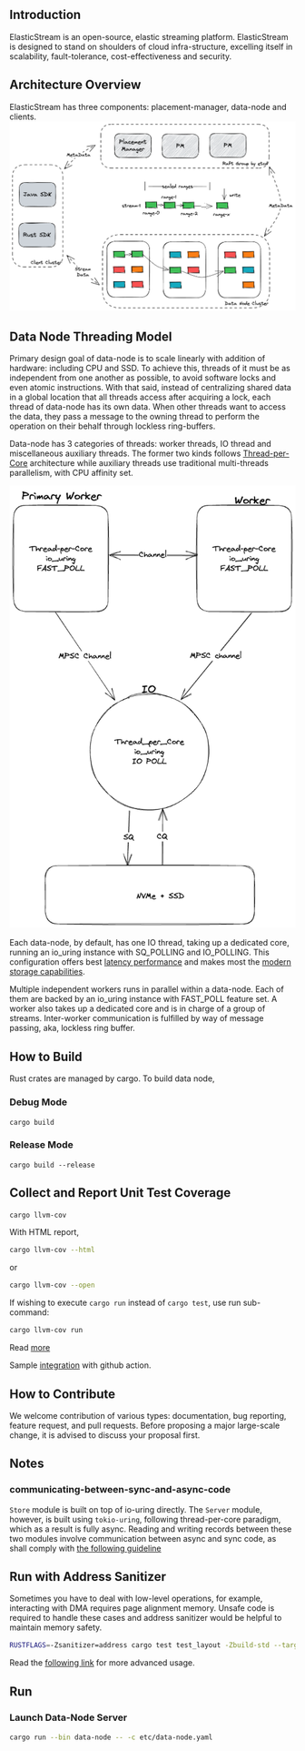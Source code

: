 ## Introduction
ElasticStream is an open-source, elastic streaming platform. ElasticStream is designed to stand on shoulders of cloud infra-structure,
excelling itself in scalability, fault-tolerance, cost-effectiveness and security.



## Architecture Overview
ElasticStream has three components: placement-manager, data-node and clients.
![Arch](docs/images/elastic-stream-arc.png)

## Data Node Threading Model
Primary design goal of data-node is to scale linearly with addition of hardware: including CPU and SSD. To achieve this, threads of it must be as independent from one another as possible, to avoid software locks and even atomic instructions. With that said, instead of centralizing shared data in a global location that all threads access after acquiring a lock, each thread of data-node has its own data. When other threads want to access the data, they pass a message to the owning thread to perform the operation on their behalf through lockless ring-buffers. 

Data-node has 3 categories of threads: worker threads, IO thread and miscellaneous auxiliary threads. The former two kinds follows [Thread-per-Core](https://www.datadoghq.com/blog/engineering/introducing-glommio/) architecture while auxiliary threads use traditional multi-threads parallelism, with CPU affinity set.

![Threading Model](assets/threading_model.png)

Each data-node, by default, has one IO thread, taking up a dedicated core, running an io_uring instance with SQ_POLLING and IO_POLLING. This configuration offers best [latency performance](docs/benchmark.md) and makes most the [modern storage capabilities](https://atlarge-research.com/pdfs/2022-systor-apis.pdf).

Multiple independent workers runs in parallel within a data-node. Each of them are backed by an io_uring instance with FAST_POLL feature set. A worker also takes up a dedicated core and is in charge of a group of streams. Inter-worker communication is fulfilled by way of message passing, aka, lockless ring buffer. 

## How to Build
Rust crates are managed by cargo. To build data node,

### Debug Mode
```
cargo build
```

### Release Mode
```
cargo build --release
```

## Collect and Report Unit Test Coverage

```sh
cargo llvm-cov
```

With HTML report,
```sh
cargo llvm-cov --html
```
or 
```sh
cargo llvm-cov --open
```

If wishing to execute `cargo run` instead of `cargo test`, use run sub-command:

```sh
cargo llvm-cov run
```

Read [more](https://crates.io/crates/cargo-llvm-cov)

Sample [integration](https://github.com/taiki-e/cargo-llvm-cov) with github action.

## How to Contribute
We welcome contribution of various types: documentation, bug reporting, feature request, and pull requests. Before proposing a major large-scale change, it is advised to discuss your proposal first.

## Notes

### **communicating-between-sync-and-async-code**
`Store` module is built on top of io-uring directly. The `Server` module, however, is built using `tokio-uring`, following thread-per-core paradigm, which as a result is fully async. Reading and writing records between these two modules involve communication between async and sync code, as shall comply with [the following guideline](https://docs.rs/tokio/latest/tokio/sync/mpsc/index.html#communicating-between-sync-and-async-code) 

## Run with Address Sanitizer 

Sometimes you have to deal with low-level operations, for example, interacting with DMA requires page alignment memory. Unsafe code is required to handle these cases and address sanitizer would be helpful to maintain memory safety.

```sh
RUSTFLAGS=-Zsanitizer=address cargo test test_layout -Zbuild-std --target x86_64-unknown-linux-gnu
```
Read the [following link](https://doc.rust-lang.org/beta/unstable-book/compiler-flags/sanitizer.html) for more advanced usage.


## Run

### Launch Data-Node Server
```sh
cargo run --bin data-node -- -c etc/data-node.yaml
```